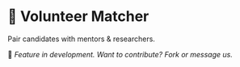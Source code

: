 # 🤝 Volunteer Matcher

Pair candidates with mentors & researchers.

🚧 *Feature in development. Want to contribute? Fork or message us.*
